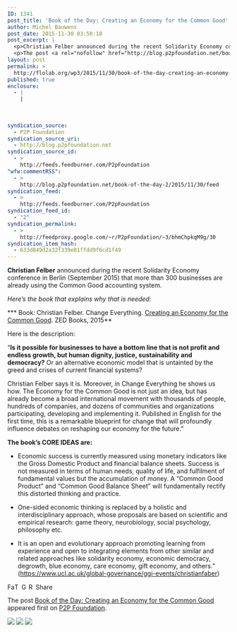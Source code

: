 ```yaml
---
ID: 1341
post_title: 'Book of the Day: Creating an Economy for the Common Good'
author: Michel Bauwens
post_date: 2015-11-30 03:50:18
post_excerpt: |
  <p>Christian Felber announced during the recent Solidarity Economy conference in Berlin (September 2015) that more than 300 businesses are already using the Common Good accounting system. Here&rsquo;s the book that explains why that is needed: * Book: Christian Felber. Change Everything. Creating an Economy for the Common Good. ZED Books, 2015 Here is the description: [&hellip;]</p>
  <p>The post <a rel="nofollow" href="http://blog.p2pfoundation.net/book-of-the-day-2/2015/11/30">Book of the Day: Creating an Economy for the Common Good</a> appeared first on <a rel="nofollow" href="http://blog.p2pfoundation.net/">P2P Foundation</a>.</p>
layout: post
permalink: >
  http://flolab.org/wp3/2015/11/30/book-of-the-day-creating-an-economy-for-the-common-good/
published: true
enclosure:
  - |
    |
        
        
        
syndication_source:
  - P2P Foundation
syndication_source_uri:
  - http://blog.p2pfoundation.net
syndication_source_id:
  - >
    http://feeds.feedburner.com/P2pFoundation
"wfw:commentRSS":
  - >
    http://blog.p2pfoundation.net/book-of-the-day-2/2015/11/30/feed
syndication_feed:
  - >
    http://feeds.feedburner.com/P2pFoundation
syndication_feed_id:
  - "2"
syndication_permalink:
  - >
    http://feedproxy.google.com/~r/P2pFoundation/~3/bhmChpkqM9g/30
syndication_item_hash:
  - 633d849d2a32f339e81ffdd9f6cd1f49
---
```

**Christian Felber** announced during the recent Solidarity Economy conference in Berlin (September 2015) that more than 300 businesses are already using the Common Good accounting system. 

*Here’s the book that explains why that is needed:*

*** Book: Christian Felber. Change Everything. [Creating an Economy for the Common Good][1]. ZED Books, 2015**

Here is the description:

“**Is it possible for businesses to have a bottom line that is not profit and endless growth, but human dignity, justice, sustainability and democracy?** Or an alternative economic model that is untainted by the greed and crises of current financial systems?

Christian Felber says it is. Moreover, in Change Everything he shows us how. The Economy for the Common Good is not just an idea, but has already become a broad international movement with thousands of people, hundreds of companies, and dozens of communities and organizations participating, developing and implementing it. Published in English for the first time, this is a remarkable blueprint for change that will profoundly influence debates on reshaping our economy for the future.”

**The book’s CORE IDEAS are:**

* Economic success is currently measured using monetary indicators like the Gross Domestic Product and financial balance sheets. Success is not measured in terms of human needs, quality of life, and fulfilment of fundamental values but the accumulation of money. A “Common Good Product” and “Common Good Balance Sheet” will fundamentally rectify this distorted thinking and practice.

* One-sided economic thinking is replaced by a holistic and interdisciplinary approach, whose proposals are based on scientific and empirical research: game theory, neurobiology, social psychology, philosophy etc.

* It is an open and evolutionary approach promoting learning from experience and open to integrating elements from other similar and related approaches like solidarity economy, economic democracy, degrowth, blue economy, care economy, gift economy, and others.”  
(https://www.ucl.ac.uk/global-governance/ggi-events/christianfaber)

<a class="a2a_button_facebook" href="http://www.addtoany.com/add_to/facebook?linkurl=http%3A%2F%2Fblog.p2pfoundation.net%2Fbook-of-the-day-2%2F2015%2F11%2F30&linkname=Book%20of%20the%20Day%3A%20Creating%20an%20Economy%20for%20the%20Common%20Good" title="Facebook" rel="nofollow"><img src="http://blog.p2pfoundation.net/wp-content/plugins/add-to-any/icons/facebook.png" width="16" height="16" alt="Facebook" /></a><a class="a2a_button_twitter" href="http://www.addtoany.com/add_to/twitter?linkurl=http%3A%2F%2Fblog.p2pfoundation.net%2Fbook-of-the-day-2%2F2015%2F11%2F30&linkname=Book%20of%20the%20Day%3A%20Creating%20an%20Economy%20for%20the%20Common%20Good" title="Twitter" rel="nofollow"><img src="http://blog.p2pfoundation.net/wp-content/plugins/add-to-any/icons/twitter.png" width="16" height="16" alt="Twitter" /></a><a class="a2a_button_google_plus" href="http://www.addtoany.com/add_to/google_plus?linkurl=http%3A%2F%2Fblog.p2pfoundation.net%2Fbook-of-the-day-2%2F2015%2F11%2F30&linkname=Book%20of%20the%20Day%3A%20Creating%20an%20Economy%20for%20the%20Common%20Good" title="Google+" rel="nofollow"><img src="http://blog.p2pfoundation.net/wp-content/plugins/add-to-any/icons/google_plus.png" width="16" height="16" alt="Google+" /></a><a class="a2a_button_reddit" href="http://www.addtoany.com/add_to/reddit?linkurl=http%3A%2F%2Fblog.p2pfoundation.net%2Fbook-of-the-day-2%2F2015%2F11%2F30&linkname=Book%20of%20the%20Day%3A%20Creating%20an%20Economy%20for%20the%20Common%20Good" title="Reddit" rel="nofollow"><img src="http://blog.p2pfoundation.net/wp-content/plugins/add-to-any/icons/reddit.png" width="16" height="16" alt="Reddit" /></a><a class="a2a_dd a2a_target addtoany_share_save" href="https://www.addtoany.com/share#url=http%3A%2F%2Fblog.p2pfoundation.net%2Fbook-of-the-day-2%2F2015%2F11%2F30&title=Book%20of%20the%20Day%3A%20Creating%20an%20Economy%20for%20the%20Common%20Good" id="wpa2a_6"><img src="http://blog.p2pfoundation.net/wp-content/plugins/add-to-any/share_save_120_16.png" width="120" height="16" alt="Share" /></a>

The post <a rel="nofollow" href="http://blog.p2pfoundation.net/book-of-the-day-2/2015/11/30">Book of the Day: Creating an Economy for the Common Good</a> appeared first on <a rel="nofollow" href="http://blog.p2pfoundation.net/">P2P Foundation</a>.

<div class="feedflare">
  <a href="http://feeds.feedburner.com/~ff/P2pFoundation?a=bhmChpkqM9g:41m3U85x1KQ:7Q72WNTAKBA"><img src="http://feeds.feedburner.com/~ff/P2pFoundation?d=7Q72WNTAKBA" border="0" /></img></a> <a href="http://feeds.feedburner.com/~ff/P2pFoundation?a=bhmChpkqM9g:41m3U85x1KQ:D7DqB2pKExk"><img src="http://feeds.feedburner.com/~ff/P2pFoundation?i=bhmChpkqM9g:41m3U85x1KQ:D7DqB2pKExk" border="0" /></img></a> <a href="http://feeds.feedburner.com/~ff/P2pFoundation?a=bhmChpkqM9g:41m3U85x1KQ:2mJPEYqXBVI"><img src="http://feeds.feedburner.com/~ff/P2pFoundation?d=2mJPEYqXBVI" border="0" /></img></a>
</div>

<img src="http://feeds.feedburner.com/~r/P2pFoundation/~4/bhmChpkqM9g" height="1" width="1" alt="" />

 [1]: http://www.zedbooks.co.uk/node/20840